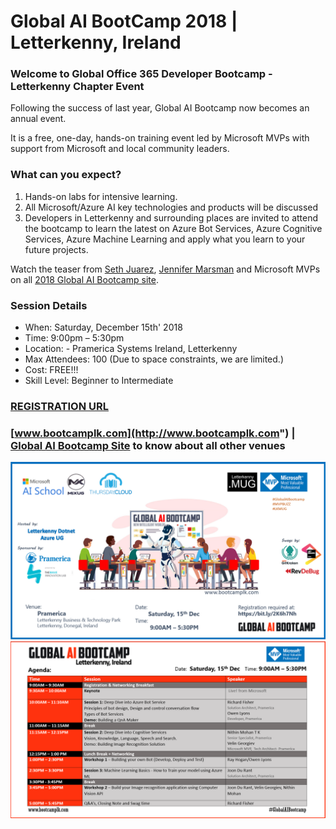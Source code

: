 # Global AI BootCamp 2018 | Letterkenny, Ireland  


### Welcome to Global Office 365 Developer Bootcamp - Letterkenny Chapter Event

Following the success of last year, Global AI Bootcamp now becomes an annual event.

It is a free, one-day, hands-on training event led by Microsoft MVPs with support from Microsoft and local community leaders.

### What can you expect? ###
1. Hands-on labs for intensive learning.
2. All Microsoft/Azure AI key technologies and products will be discussed
3. Developers in Letterkenny and surrounding places are invited to attend the bootcamp to learn the latest on Azure Bot Services, Azure Cognitive Services, Azure Machine Learning and apply what you learn to your future projects.

Watch the teaser from [Seth Juarez](https://www.youtube.com/watch?v=GdhWVrSDXvk), [Jennifer Marsman](https://www.youtube.com/watch?v=_OoiLIbN20g) and Microsoft MVPs on all [2018 Global AI Bootcamp site](https://www.globalaibootcamp.com).

### Session Details ###
*  When: Saturday, December 15th' 2018
*  Time: 9:00pm – 5:30pm
* Location: - Pramerica Systems Ireland, Letterkenny
* Max Attendees: 100 (Due to space constraints, we are limited.)
* Cost: FREE!!!
* Skill Level: Beginner to Intermediate

### [REGISTRATION URL](https://www.meetup.com/lk-mug/events/255125829/)

### [www.bootcamplk.com](http://www.bootcamplk.com")    |   [Global AI Bootcamp Site](https://www.globalaibootcamp.com) to know about all other venues

![picture alt](https://raw.githubusercontent.com/LK-MUG/Global-AI-Bootcamp-2018/master/global-ai-bootcamp-flyer.PNG "Global")
![picture alt](https://raw.githubusercontent.com/LK-MUG/Global-AI-Bootcamp-2018/master/global-ai-bootcamp-agenda.PNG "Agenda")

